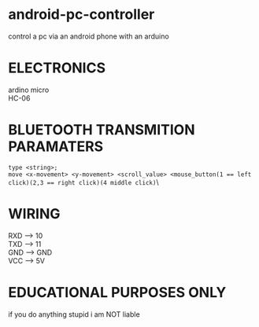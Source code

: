 # android-pc-controller
control a pc via an android phone with an arduino

# ELECTRONICS
ardino micro\
HC-06

# BLUETOOTH TRANSMITION PARAMATERS
`type <string>;`\
`move <x-movement> <y-movement> <scroll_value> <mouse_button(1 == left click)(2,3 == right click)(4 middle click)`\

# WIRING
RXD --> 10\
TXD --> 11\
GND --> GND\
VCC --> 5V

# EDUCATIONAL PURPOSES ONLY
if you do anything stupid i am NOT liable
